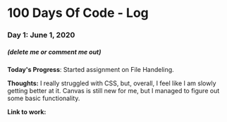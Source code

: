 # 100 Days Of Code - Log

### Day 1: June 1, 2020 
##### (delete me or comment me out)

**Today's Progress**: Started assignment on File Handeling.

**Thoughts:** I really struggled with CSS, but, overall, I feel like I am slowly getting better at it. Canvas is still new for me, but I managed to figure out some basic functionality.

**Link to work:** 

